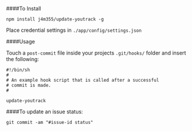 ####To Install

    npm install j4m355/update-youtrack -g

Place credential settings in ``./app/config/settings.json`` 

####Usage

Touch a ``post-commit`` file inside your projects ``.git/hooks/`` folder and insert the following:

    #!/bin/sh
    #
    # An example hook script that is called after a successful
    # commit is made.
    #

    update-youtrack


####To update an issue status:
   
    git commit -am "#issue-id status"